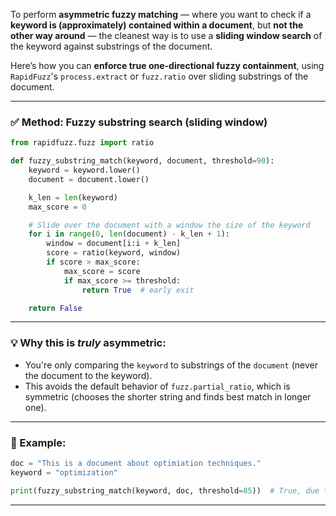 To perform **asymmetric fuzzy matching** — where you want to check if a **keyword is (approximately) contained within a document**, but **not the other way around** — the cleanest way is to use a **sliding window search** of the keyword against substrings of the document.

Here’s how you can **enforce true one-directional fuzzy containment**, using `RapidFuzz`'s `process.extract` or `fuzz.ratio` over sliding substrings of the document.

---

### ✅ Method: Fuzzy substring search (sliding window)

```python
from rapidfuzz.fuzz import ratio

def fuzzy_substring_match(keyword, document, threshold=90):
    keyword = keyword.lower()
    document = document.lower()

    k_len = len(keyword)
    max_score = 0

    # Slide over the document with a window the size of the keyword
    for i in range(0, len(document) - k_len + 1):
        window = document[i:i + k_len]
        score = ratio(keyword, window)
        if score > max_score:
            max_score = score
            if max_score >= threshold:
                return True  # early exit

    return False
```

---

### 💡 Why this is *truly* asymmetric:

* You're only comparing the `keyword` to substrings of the `document` (never the document to the keyword).
* This avoids the default behavior of `fuzz.partial_ratio`, which is symmetric (chooses the shorter string and finds best match in longer one).

---

### 🧪 Example:

```python
doc = "This is a document about optimiation techniques."
keyword = "optimization"

print(fuzzy_substring_match(keyword, doc, threshold=85))  # True, due to typo tolerance
```

---
